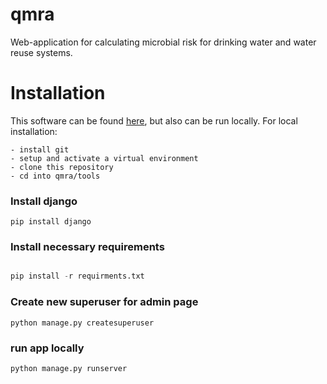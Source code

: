 # qmra
Web-application for calculating microbial risk for drinking water and water reuse systems.

# Installation
This software can be found [here]("https://www.qmra.org"), but also can be run locally. 
For local installation:

    - install git
    - setup and activate a virtual environment
    - clone this repository
    - cd into qmra/tools

### Install django

```
pip install django

```
### Install necessary requirements

```python

pip install -r requirments.txt

```
### Create new superuser for admin page

```
python manage.py createsuperuser

```
### run app locally

```
python manage.py runserver

```
